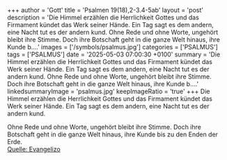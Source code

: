 +++
author = 'Gott'
title = 'Psalmen 19(18),2-3.4-5ab'
layout = 'post'
description = 'Die Himmel erzählen die Herrlichkeit Gottes  und das Firmament kündet das Werk seiner Hände. Ein Tag sagt es dem andern,  eine Nacht tut es der andern kund.  Ohne Rede und ohne Worte,  ungehört bleibt ihre Stimme. Doch ihre Botschaft geht in die ganze Welt hinaus, ihre Kunde b....'
images = ['/symbols/psalmus.jpg']
categories = ['PSALMUS']
tags = ['PSALMUS']
date = '2025-05-03 07:00:30 +0100'
summary = 'Die Himmel erzählen die Herrlichkeit Gottes  und das Firmament kündet das Werk seiner Hände. Ein Tag sagt es dem andern,  eine Nacht tut es der andern kund.  Ohne Rede und ohne Worte,  ungehört bleibt ihre Stimme. Doch ihre Botschaft geht in die ganze Welt hinaus, ihre Kunde b....'
linkedsummaryImage = 'psalmus.jpg'
keepImageRatio = 'true'
+++
Die Himmel erzählen die Herrlichkeit Gottes 
und das Firmament kündet das Werk seiner Hände.
Ein Tag sagt es dem andern, 
eine Nacht tut es der andern kund.

Ohne Rede und ohne Worte, 
ungehört bleibt ihre Stimme.
Doch ihre Botschaft geht in die ganze Welt hinaus,
ihre Kunde bis zu den Enden der Erde.<!--more--><br> [Quelle: Evangelizo](https://evangeliumtagfuertag.org/DE/gospel)